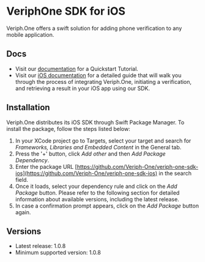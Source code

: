 # VeriphOne SDK for iOS

Veriph.One offers a swift solution for adding phone verification to any mobile application. 

## Docs

* Visit our [documentation](https://developer.veriph.one) for a Quickstart Tutorial.
* Visit our [iOS documentation](https://developer.veriph.one/docs/ios/start) for a detailed guide that will walk you through the process of integrating Veriph.One, initiating a verification, and retrieving a result in your iOS app using our SDK.

## Installation
Veriph.One distributes its iOS SDK through Swift Package Manager. To install the package, follow the steps listed below:

1. In your XCode project go to Targets, select your target and search for *Frameworks, Libraries and Embedded Content* in the General tab.
2. Press the '+' button, click *Add other* and then *Add Package Dependency*.
3. Enter the package URL [https://github.com/Veriph-One/veriph-one-sdk-ios](https://github.com/Veriph-One/veriph-one-sdk-ios) in the search field.
4. Once it loads, select your dependency rule and click on the *Add Package* button. Please refer to the following section for detailed information about available versions, including the latest release.
5. In case a confirmation prompt appears, click on the *Add Package* button again.

## Versions

* Latest release: 1.0.8
* Minimum supported version: 1.0.8
